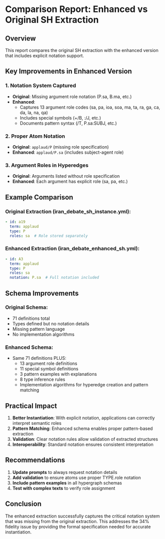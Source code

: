 # Comparison Report: Enhanced vs Original SH Extraction

## Overview
This report compares the original SH extraction with the enhanced version that includes explicit notation support.

## Key Improvements in Enhanced Version

### 1. **Notation System Captured**
- **Original**: Missing argument role notation (P.sa, B.ma, etc.)
- **Enhanced**: 
  - Captures 13 argument role codes (sa, pa, ioa, soa, ma, ta, ra, ga, ca, da, la, na, qa)
  - Includes special symbols (+/B, :/J, etc.)
  - Documents pattern syntax (/T, P.sa:SUBJ, etc.)

### 2. **Proper Atom Notation**
- **Original**: `applaud/P` (missing role specification)
- **Enhanced**: `applaud/P.sa` (includes subject-agent role)

### 3. **Argument Roles in Hyperedges**
- **Original**: Arguments listed without role specification
- **Enhanced**: Each argument has explicit role (sa, pa, etc.)

## Example Comparison

### Original Extraction (iran_debate_sh_instance.yml):
```yaml
- id: a19
  term: applaud
  type: P
  roles: sa  # Role stored separately
```

### Enhanced Extraction (iran_debate_enhanced_sh.yml):
```yaml
- id: A3
  term: applaud
  type: P
  roles: sa
  notation: P.sa  # Full notation included
```

## Schema Improvements

### Original Schema:
- 71 definitions total
- Types defined but no notation details
- Missing pattern language
- No implementation algorithms

### Enhanced Schema:
- Same 71 definitions PLUS:
  - 13 argument role definitions
  - 11 special symbol definitions
  - 3 pattern examples with explanations
  - 8 type inference rules
  - Implementation algorithms for hyperedge creation and pattern matching

## Practical Impact

1. **Better Instantiation**: With explicit notation, applications can correctly interpret semantic roles
2. **Pattern Matching**: Enhanced schema enables proper pattern-based extraction
3. **Validation**: Clear notation rules allow validation of extracted structures
4. **Interoperability**: Standard notation ensures consistent interpretation

## Recommendations

1. **Update prompts** to always request notation details
2. **Add validation** to ensure atoms use proper TYPE.role notation
3. **Include pattern examples** in all hypergraph schemas
4. **Test with complex texts** to verify role assignment

## Conclusion

The enhanced extraction successfully captures the critical notation system that was missing from the original extraction. This addresses the 34% fidelity issue by providing the formal specification needed for accurate instantiation.